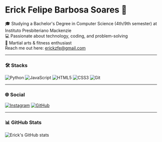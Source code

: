 # Erick Felipe Barbosa Soares 👋

🎓 Studying a Bachelor's Degree in Computer Science (4th/9th semester) at Instituto Presbiteriano Mackenzie  
💻 Passionate about technology, coding, and problem-solving  
🥋 Martial arts & fitness enthusiast  
Reach me out here: erickzfe@gmail.com

---

### 🛠️ Stacks
![Python](https://img.shields.io/badge/-Python-333?style=for-the-badge&logo=python)
![JavaScript](https://img.shields.io/badge/-JavaScript-333?style=for-the-badge&logo=javascript)
![HTML5](https://img.shields.io/badge/-HTML5-333?style=for-the-badge&logo=html5)
![CSS3](https://img.shields.io/badge/-CSS3-333?style=for-the-badge&logo=css3)
![Git](https://img.shields.io/badge/-Git-333?style=for-the-badge&logo=git)

---

### 🌐 Social
[![Instagram](https://img.shields.io/badge/-Instagram-E4405F?style=for-the-badge&logo=instagram&logoColor=white)](https://instagram.com/ericksres)
[![GitHub](https://img.shields.io/badge/-GitHub-181717?style=for-the-badge&logo=github&logoColor=white)](https://github.com/erksoares)

---

### 📊 GitHub Stats
![Erick's GitHub stats](https://github-readme-stats.vercel.app/api?username=erksoares&show_icons=true&theme=tokyonight)
